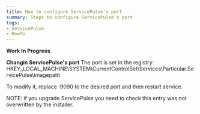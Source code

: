 ```yaml
---
title: How to configure ServicePulse's port
summary: Steps to configure ServicePulse's port
tags:
- ServicePulse
- HowTo
---
```

**Work In Progress**

**Changin ServicePulse's port**
The port is set in the registry: HKEY_LOCAL_MACHINE\SYSTEM\CurrentControlSet\Services\Particular.ServicePulse\imagepath 

To modify it, replace :9090 to the desired port and then restart service.

NOTE:   if you upgrade ServicePulse you need to check this entry was not overwritten by the installer.
